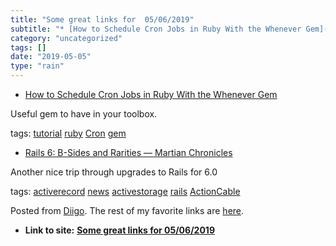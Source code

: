 ```yaml
---
title: "Some great links for  05/06/2019"
subtitle: "* [How to Schedule Cron Jobs in Ruby With the Whenever Gem](<https://www.rubyguides.com/2019/04/ruby..."
category: "uncategorized"
tags: []
date: "2019-05-05"
type: "rain"
---
```

* [How to Schedule Cron Jobs in Ruby With the Whenever Gem](<https://www.rubyguides.com/2019/04/ruby-whenever-gem/>)

Useful gem to have in your toolbox.

tags: [tutorial](<https://www.diigo.com/user/pitosalas/tutorial>)
[ruby](<https://www.diigo.com/user/pitosalas/ruby>)
[Cron](<https://www.diigo.com/user/pitosalas/Cron>)
[gem](<https://www.diigo.com/user/pitosalas/gem>)

  * [Rails 6: B-Sides and Rarities — Martian Chronicles](<https://evilmartians.com/chronicles/rails-6-b-sides-and-rarities>)

Another nice trip through upgrades to Rails for 6.0

tags: [activerecord](<https://www.diigo.com/user/pitosalas/activerecord>)
[news](<https://www.diigo.com/user/pitosalas/news>)
[activestorage](<https://www.diigo.com/user/pitosalas/activestorage>)
[rails](<https://www.diigo.com/user/pitosalas/rails>)
[ActionCable](<https://www.diigo.com/user/pitosalas/ActionCable>)

Posted from [Diigo](<https://www.diigo.com>). The rest of my favorite links
are [here](<https://www.diigo.com/user/pitosalas>).


* **Link to site:** **[Some great links for  05/06/2019](None)**